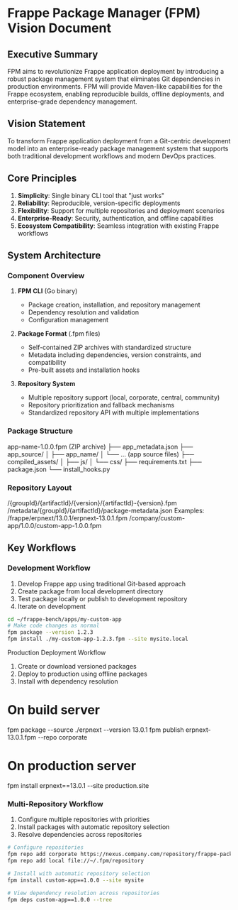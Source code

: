 # Frappe Package Manager (FPM) Vision Document

## Executive Summary

FPM aims to revolutionize Frappe application deployment by introducing a robust package management system that eliminates Git dependencies in production environments. FPM will provide Maven-like capabilities for the Frappe ecosystem, enabling reproducible builds, offline deployments, and enterprise-grade dependency management.

## Vision Statement

To transform Frappe application deployment from a Git-centric development model into an enterprise-ready package management system that supports both traditional development workflows and modern DevOps practices.

## Core Principles

1. **Simplicity**: Single binary CLI tool that "just works"
2. **Reliability**: Reproducible, version-specific deployments
3. **Flexibility**: Support for multiple repositories and deployment scenarios
4. **Enterprise-Ready**: Security, authentication, and offline capabilities
5. **Ecosystem Compatibility**: Seamless integration with existing Frappe workflows

## System Architecture

### Component Overview

1. **FPM CLI** (Go binary)
   - Package creation, installation, and repository management
   - Dependency resolution and validation
   - Configuration management

2. **Package Format** (.fpm files)
   - Self-contained ZIP archives with standardized structure
   - Metadata including dependencies, version constraints, and compatibility
   - Pre-built assets and installation hooks

3. **Repository System**
   - Multiple repository support (local, corporate, central, community)
   - Repository prioritization and fallback mechanisms
   - Standardized repository API with multiple implementations

### Package Structure

app-name-1.0.0.fpm (ZIP archive) 
   ├── app_metadata.json 
   ├── app_source/ 
   │ ├── app_name/ 
   │ └── ... (app source files) 
   ├── compiled_assets/ │ 
   ├── js/ 
   │ └── css/ 
   ├── requirements.txt 
   ├── package.json 
   └── install_hooks.py


### Repository Layout

/{groupId}/{artifactId}/{version}/{artifactId}-{version}.fpm /metadata/{groupId}/{artifactId}/package-metadata.json
Examples: /frappe/erpnext/13.0.1/erpnext-13.0.1.fpm /company/custom-app/1.0.0/custom-app-1.0.0.fpm


## Key Workflows

### Development Workflow

1. Develop Frappe app using traditional Git-based approach
2. Create package from local development directory
3. Test package locally or publish to development repository
4. Iterate on development

```bash
cd ~/frappe-bench/apps/my-custom-app
# Make code changes as normal
fpm package --version 1.2.3
fpm install ./my-custom-app-1.2.3.fpm --site mysite.local
```
Production Deployment Workflow
1. Create or download versioned packages
2. Deploy to production using offline packages
3. Install with dependency resolution

# On build server
fpm package --source ./erpnext --version 13.0.1
fpm publish erpnext-13.0.1.fpm --repo corporate

# On production server
fpm install erpnext==13.0.1 --site production.site

### Multi-Repository Workflow

1. Configure multiple repositories with priorities
2. Install packages with automatic repository selection
3. Resolve dependencies across repositories

```bash
# Configure repositories
fpm repo add corporate https://nexus.company.com/repository/frappe-packages
fpm repo add local file://~/.fpm/repository

# Install with automatic repository selection
fpm install custom-app==1.0.0 --site mysite

# View dependency resolution across repositories
fpm deps custom-app==1.0.0 --tree
```


